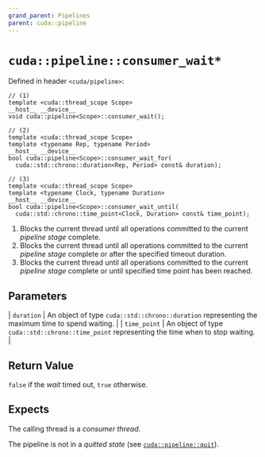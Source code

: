 ```yaml
---
grand_parent: Pipelines
parent: cuda::pipeline
---
```


# `cuda::pipeline::consumer_wait*`

Defined in header `<cuda/pipeline>`:

```cuda
// (1)
template <cuda::thread_scope Scope>
__host__ __device__
void cuda::pipeline<Scope>::consumer_wait();

// (2)
template <cuda::thread_scope Scope>
template <typename Rep, typename Period>
__host__ __device__
bool cuda::pipeline<Scope>::consumer_wait_for(
  cuda::std::chrono::duration<Rep, Period> const& duration);

// (3)
template <cuda::thread_scope Scope>
template <typename Clock, typename Duration>
__host__ __device__
bool cuda::pipeline<Scope>::consumer_wait_until(
  cuda::std::chrono::time_point<Clock, Duration> const& time_point);
```

1. Blocks the current thread until all operations committed to the current
   _pipeline stage_ complete.
2. Blocks the current thread until all operations committed to the current
   _pipeline stage_ complete or after the specified timeout duration.
3. Blocks the current thread until all operations committed to the current
   _pipeline stage_ complete or until specified time point has been reached.

## Parameters

| `duration`   | An object of type `cuda::std::chrono::duration` representing the maximum time to spend waiting. |
| `time_point` | An object of type `cuda::std::chrono::time_point` representing the time when to stop waiting.   |

## Return Value

`false` if the _wait_ timed out, `true` otherwise.

## Expects

The calling thread is a _consumer thread_.

The pipeline is not in a _quitted state_ (see [`cuda::pipeline::quit`]).


[`cuda::pipeline::quit`]: ./quit.md

